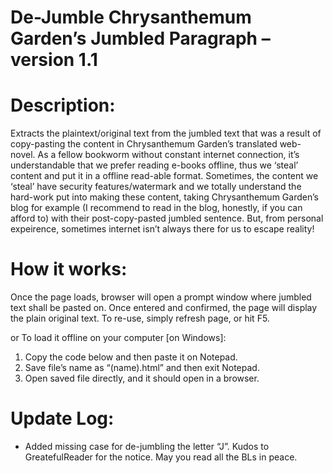 # De-Jumble Chrysanthemum Garden’s Jumbled Paragraph – version 1.1

# Description:
Extracts the plaintext/original text from the jumbled text that was a result of copy-pasting the content in Chrysanthemum Garden’s translated web-novel. As a fellow bookworm without constant internet connection, it’s understandable that we prefer reading e-books offline, thus we ‘steal’ content and put it in a offline read-able format. Sometimes, the content we ‘steal’ have security features/watermark and we totally understand the hard-work put into making these content, taking Chrysanthemum Garden’s blog for example (I recommend to read in the blog, honestly, if you can afford to) with their post-copy-pasted jumbled sentence. But, from personal expeirence, sometimes internet isn’t always there for us to escape reality!

# How it works:
Once the page loads, browser will open a prompt window where jumbled text shall be pasted on. Once entered and confirmed, the page will display the plain original text. To re-use, simply refresh page, or hit F5.

or
To load it offline on your computer [on Windows]:
1. Copy the code below and then paste it on Notepad.
2. Save file’s name as “(name).html” and then exit Notepad.
3. Open saved file directly, and it should open in a browser.

# Update Log:
- Added missing case for de-jumbling the letter “J”. Kudos to GreatefulReader for the notice. May you read all the BLs in peace.
